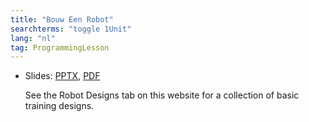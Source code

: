 ```yaml
---
title: "Bouw Een Robot"
searchterms: "toggle 1Unit"
lang: "nl"
tag: ProgrammingLesson
---
```

 <ul>
 <li class="ng-binding">Slides:
 <a href="ProgrammingLessons/BouwEenRobot.pptx">PPTX</a>,
 <a href="ProgrammingLessons/BouwEenRobot.pdf">PDF</a>

See the Robot Designs tab on this website for a collection of basic training designs.
 </li>
 </ul>
